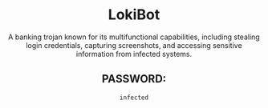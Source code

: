 <div align="center">

# LokiBot

A banking trojan known for its multifunctional capabilities, including stealing login credentials, capturing screenshots, and accessing sensitive information from infected systems.

## PASSWORD:

```
infected
```

</div>
